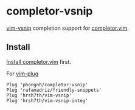 completor-vsnip
===============

[vim-vsnip](https://github.com/hrsh7th/vim-vsnip) completion support for
[completor.vim](https://github.com/maralla/completor.vim).

<script src="https://asciinema.org/a/gEPCn5W4twEkglXb7oIlDPFsK.js" id="asciicast-gEPCn5W4twEkglXb7oIlDPFsK" async="true"></script>

Install
-------

[Install completor.vim](https://github.com/maralla/completor.vim#install) first.

For [vim-plug](https://github.com/junegunn/vim-plug)

```vim
Plug 'phongnh/completor-vsnip'
Plug 'rafamadriz/friendly-snippets'
Plug 'hrsh7th/vim-vsnip'
Plug 'hrsh7th/vim-vsnip-integ'
```
